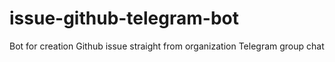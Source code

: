 # issue-github-telegram-bot
Bot for creation Github issue straight from organization Telegram group chat
